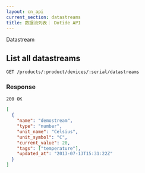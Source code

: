 ```yaml
---
layout: cn_api
current_section: datastreams
title: 数据流列表｜ Dotide API
---
```


Datastream

## List all datastreams

    GET /products/:product/devices/:serial/datastreams

### Response

    200 OK

~~~json
[
  {
    "name": "demostream",
    "type": "number",
    "unit_name": "Celsius",
    "unit_symbol": "C",
    "current_value": 20,
    "tags": ["temperature"],
    "updated_at": "2013-07-13T15:31:22Z"
  }
]
~~~

